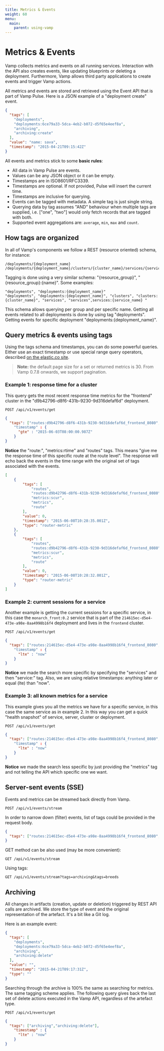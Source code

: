 ```yaml
---
title: Metrics & Events
weight: 60
menu:
  main:
    parent: using-vamp
---
```

# Metrics & Events

Vamp collects metrics and events on all running services. Interaction with the API also creates events, like updating blueprints or deleting a deployment. Furthermore, Vamp allows third party applications to create events and trigger Vamp actions.

All metrics and events are stored and retrieved using the Event API that is part of Vamp Pulse. Here is a JSON example of a "deployment create" event.

```JSON
{
  "tags": [
    "deployments",
    "deployments:6ce79a33-5dca-4eb2-b072-d5f65e4eef8a",
    "archiving",
    "archiving:create"
  ],
  "value": "name: sava",
  "timestamp": "2015-04-21T09:15:42Z"
}
```

All events and metrics stick to some **basic rules**:


- All data in Vamp Pulse are events. 
- Values can be any JSON object or it can be empty.
- Timestamps are in ISO8601/RFC3339.
- Timestamps are optional. If not provided, Pulse will insert the current time.
- Timestamps are inclusive for querying.
- Events can be tagged with metadata. A simple tag is just single string.
- Querying data by tag assumes "AND" behaviour when multiple tags are supplied, i.e. ["one", "two"] would only fetch records that are tagged with both.
- Supported event aggregations are: `average`, `min`, `max` and `count`.

## How tags are organized

In all of Vamp's components we follow a REST (resource oriented) schema, for instance:
```
/deployments/{deployment_name} 
/deployments/{deployment_name}/clusters/{cluster_name}/services/{service_name}
```
Tagging is done using a very similar schema: "{resource_group}", "{resource_group}:{name}". Some examples:

```
"deployments", "deployments:{deployment_name}"
"deployments", "deployments:{deployment_name}", "clusters", "clusters:{cluster_name}", "services", "services",services:{service_name} "
```

This schema allows querying per group and per specific name. Getting all events related to all deployments is done by using tag "deployments". Getting events for specific deployment "deployments:{deployment_name}".

## Query metrics & events using tags

Using the tags schema and timestamps, you can do some powerful queries. Either use an exact timestamp or use special range query operators, described [on the elastic.co site](https://www.elastic.co/guide/en/elasticsearch/reference/current/query-dsl-range-query.html).

> **Note:** the default page size for a set or returned metrics is 30. From Vamp 0.7.8 onwards, we support pagination.


### Example 1: response time for a cluster

This query gets the most recent response time metrics for the "frontend" cluster in the "d9b42796-d8f6-431b-9230-9d316defaf6d" deployment. 

`POST /api/v1/events/get`

```json
{
  "tags": ["routes:d9b42796-d8f6-431b-9230-9d316defaf6d_frontend_8080","metrics:rtime","route"]
    "timestamp" : {
      "gte" : "2015-06-03T08:00:00.987Z"
    }
}
```

**Notice** the "route:<UUID>", "metrics:rtime" and "routes" tags. This means "give me the response time of this specific route at the route level". The response will echo back the events in the time range with the original set of tags associated with the events. 

```json
[
    {
        "tags": [
            "routes",
            "routes:d9b42796-d8f6-431b-9230-9d316defaf6d_frontend_8080",
            "metrics:scur",
            "metrics",
            "route"
        ],
        "value": 0,
        "timestamp": "2015-06-08T10:28:35.001Z",
        "type": "router-metric"
    },
    {
        "tags": [
            "routes",
            "routes:d9b42796-d8f6-431b-9230-9d316defaf6d_frontend_8080",
            "metrics:scur",
            "metrics",
            "route"
        ],
        "value": 0,
        "timestamp": "2015-06-08T10:28:32.001Z",
        "type": "router-metric"
    }
]    
```

### Example 2: current sessions for a service

Another example is getting the current sessions for a specific service, in this case the `monarch_front:0.2` service that is part of the `214615ec-d5e4-473e-a98e-8aa4998b16f4` deployment and lives in the `frontend` cluster.

`POST /api/v1/events/get`

```json
{
  "tags": ["routes:214615ec-d5e4-473e-a98e-8aa4998b16f4_frontend_8080","metrics:scur","services:monarch_front:0.2","service"]
    "timestamp" : {
      "lte" : "now"
    }
}
```

**Notice** we made the search more specific by specifying the "services" and then "service:<SERVICE NAME>" tag.
Also, we are using relative timestamps: anything later or equal (lte) than "now".

### Example 3: all known metrics for a service

This example gives you all the metrics we have for a specific service, in this case the same service as in example 2. In this way you can get a quick "health snapshot" of service, server, cluster or deployment.

`POST /api/v1/events/get`

```json
{
  "tags": ["routes:214615ec-d5e4-473e-a98e-8aa4998b16f4_frontend_8080","metrics","services:monarch_front:0.2","service"]
    "timestamp" : {
      "lte" : "now"
    }
}
```
**Notice** we made the search less specific by just providing the "metrics" tag and not telling the API which specific one we want.

## Server-sent events (SSE)

Events and metrics can be streamed back directly from Vamp. 

`POST /api/v1/events/stream`

In order to narrow down (filter) events, list of tags could be provided in the request body.

```json
{
  "tags": ["routes:214615ec-d5e4-473e-a98e-8aa4998b16f4_frontend_8080","metrics"]
}
```

GET method can be also used (may be more convenient):

`GET /api/v1/events/stream`

Using tags:

`GET /api/v1/events/stream?tags=archiving&tags=breeds`

## Archiving

All changes in artifacts (creation, update or deletion) triggered by REST API calls are archived. We store the type of event and the original representation of the artefact. It's a bit like a Git log. 

Here is an example event:

```json
{
  "tags": [
    "deployments",
    "deployments:6ce79a33-5dca-4eb2-b072-d5f65e4eef8a",
    "archiving",
    "archiving:delete"
  ],
  "value": "",
  "timestamp": "2015-04-21T09:17:31Z",
  "type": ""
}
```

Searching through the archive is 100% the same as searching for metrics. The same tagging scheme applies. 
The following query gives back the last set of delete actions executed in the Vamp API, regardless of the artefact type.

`POST /api/v1/events/get`


```json
{
  "tags": ["archiving","archiving:delete"],
    "timestamp" : {
      "lte" : "now"
    }
}
```

